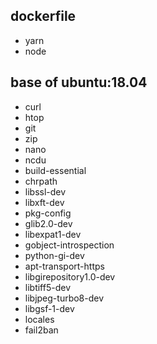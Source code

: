 ## dockerfile
* yarn
* node
## base of ubuntu:18.04
* curl                     
* htop                     
* git                      
* zip                      
* nano                     
* ncdu                     
* build-essential          
* chrpath                  
* libssl-dev               
* libxft-dev               
* pkg-config               
* glib2.0-dev              
* libexpat1-dev            
* gobject-introspection    
* python-gi-dev            
* apt-transport-https      
* libgirepository1.0-dev   
* libtiff5-dev             
* libjpeg-turbo8-dev       
* libgsf-1-dev             
* locales                  
* fail2ban
